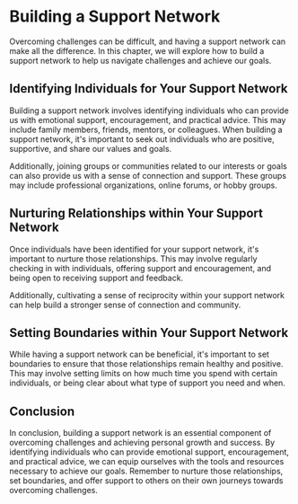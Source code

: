 Building a Support Network
=====================================================================

Overcoming challenges can be difficult, and having a support network can make all the difference. In this chapter, we will explore how to build a support network to help us navigate challenges and achieve our goals.

Identifying Individuals for Your Support Network
------------------------------------------------

Building a support network involves identifying individuals who can provide us with emotional support, encouragement, and practical advice. This may include family members, friends, mentors, or colleagues. When building a support network, it's important to seek out individuals who are positive, supportive, and share our values and goals.

Additionally, joining groups or communities related to our interests or goals can also provide us with a sense of connection and support. These groups may include professional organizations, online forums, or hobby groups.

Nurturing Relationships within Your Support Network
---------------------------------------------------

Once individuals have been identified for your support network, it's important to nurture those relationships. This may involve regularly checking in with individuals, offering support and encouragement, and being open to receiving support and feedback.

Additionally, cultivating a sense of reciprocity within your support network can help build a stronger sense of connection and community.

Setting Boundaries within Your Support Network
----------------------------------------------

While having a support network can be beneficial, it's important to set boundaries to ensure that those relationships remain healthy and positive. This may involve setting limits on how much time you spend with certain individuals, or being clear about what type of support you need and when.

Conclusion
----------

In conclusion, building a support network is an essential component of overcoming challenges and achieving personal growth and success. By identifying individuals who can provide emotional support, encouragement, and practical advice, we can equip ourselves with the tools and resources necessary to achieve our goals. Remember to nurture those relationships, set boundaries, and offer support to others on their own journeys towards overcoming challenges.
